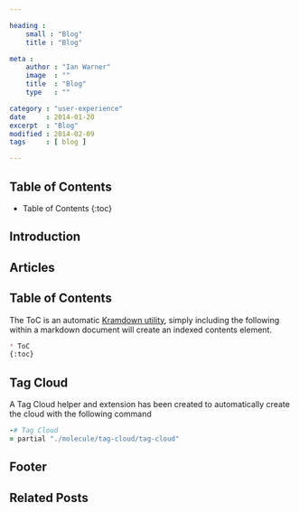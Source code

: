 ```yaml
---

heading :
    small : "Blog"
    title : "Blog"

meta :
    author : "Ian Warner"
    image  : ""
    title  : "Blog"
    type   : ""

category : "user-experience"
date     : 2014-01-20
excerpt  : "Blog"
modified : 2014-02-09
tags     : [ blog ]

---
```


## Table of Contents
* Table of Contents
{:toc}

## Introduction

## Articles

## Table of Contents
The ToC is an automatic [Kramdown utility][], simply including the following
within a markdown document will create an indexed contents element.

~~~markdown
* ToC
{:toc}
~~~~

## Tag Cloud
A Tag Cloud helper and extension has been created to automatically create the cloud
with the following command

~~~ruby
-# Tag Cloud
= partial "./molecule/tag-cloud/tag-cloud"
~~~

## Footer

## Related Posts
[Kramdown utility]:http://kramdown.gettalong.org/converter/html.html#toc